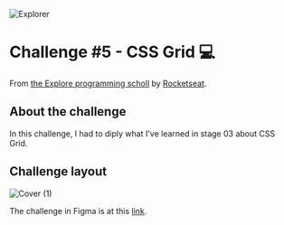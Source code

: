 ![Explorer](https://efficient-sloth-d85.notion.site/image/https%3A%2F%2Fs3-us-west-2.amazonaws.com%2Fsecure.notion-static.com%2F74dec54c-b44a-4c7e-adbd-f8a069b98b7b%2FCapa_Notion_-_Explorer.png?table=block&id=19dfbff7-b19c-47c5-9a28-6afa37d42543&spaceId=08f749ff-d06d-49a8-a488-9846e081b224&width=2000&userId=&cache=v2)

# Challenge #5 - CSS Grid 💻

From [the Explore programming scholl](https://www.rocketseat.com.br/explorer) by [Rocketseat](https://www.rocketseat.com.br/).

## About the challenge

In this challenge, I had to diply what I've learned in stage 03 about CSS Grid.

## Challenge layout

![Cover (1)](https://github.com/mayumayara/images-in-redeme0/assets/120471137/419e648e-1f6a-4144-948f-802d5845aef5)

The challenge in Figma is at this [link](https://www.figma.com/file/10kb3J00xBLcszlYvlhvGe/Blog-de-Gatos-%E2%80%A2-Desafio-Explorer-(Community)?type=design&node-id=358%3A220&mode=design&t=TgDQlrCLHiAMBcxD-1).
